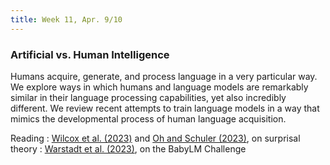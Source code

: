 ```yaml
---
title: Week 11, Apr. 9/10
---
```


### Artificial vs. Human Intelligence

Humans acquire, generate, and process language in a very particular way. We explore ways in which humans and language models are remarkably similar in their language processing capabilities, yet also incredibly different. We review recent attempts to train language models in a way that mimics the developmental process of human language acquisition.

Reading
: [Wilcox et al. (2023)](https://doi.org/10.1162/tacl_a_00612) and [Oh and Schuler (2023)](https://doi.org/10.1162/tacl_a_00548), on surprisal theory
: [Warstadt et al. (2023)](https://aclanthology.org/volumes/2023.conll-babylm/), on the BabyLM Challenge